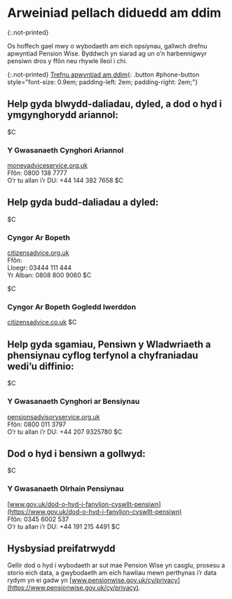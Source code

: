 # Arweiniad pellach diduedd am ddim

{:.not-printed}

Os hoffech gael mwy o wybodaeth am eich opsiynau, gallwch drefnu apwyntiad Pension Wise. Byddwch yn siarad ag un o’n harbennigwyr pensiwn dros y ffôn neu rhywle lleol i chi.

{:.not-printed}
[Trefnu apwyntiad am ddim](/appointments){: .button #phone-button style="font-size: 0.9em; padding-left: 2em; padding-right: 2em;"}

## Help gyda blwydd-daliadau, dyled, a dod o hyd i ymgynghorydd ariannol:

$C
### Y Gwasanaeth Cynghori Ariannol
[moneyadviceservice.org.uk](https://moneyadviceservice.org.uk)<br>
Ffôn: 0800 138 7777<br>
O’r tu allan i’r DU: +44 144 382 7658
$C

## Help gyda budd-daliadau a dyled:

$C
### Cyngor Ar Bopeth
[citizensadvice.org.uk](https://citizensadvice.org.uk)<br>
Ffôn:<br>
Lloegr: 03444 111 444<br>
Yr Alban: 0808 800 9060
$C

$C
### Cyngor Ar Bopeth Gogledd Iwerddon
[citizensadvice.co.uk](https://citizensadvice.org.uk)
$C

## Help gyda sgamiau, Pensiwn y Wladwriaeth a phensiynau cyflog terfynol a chyfraniadau wedi’u diffinio:

$C
### Y Gwasanaeth Cynghori ar Bensiynau
[pensionsadvisoryservice.org.uk](https://pensionsadvisoryservice.org.uk)<br>
Ffôn: 0800 011 3797<br>
O’r tu allan i’r DU: +44 207 9325780
$C

## Dod o hyd i bensiwn a gollwyd:

$C
### Y Gwasanaeth Olrhain Pensiynau
[www.gov.uk/dod-o-hyd-i-fanylion-cyswllt-pensiwn](https://www.gov.uk/dod-o-hyd-i-fanylion-cyswllt-pensiwn)<br>
Ffôn: 0345 6002 537<br>
O’r tu allan i’r DU: +44 191 215 4491
$C

## Hysbysiad preifatrwydd

Gellir dod o hyd i wybodaeth ar sut mae Pension Wise yn casglu, prosesu a storio eich data, a gwybodaeth am eich hawliau mewn perthynas i’r data rydym yn ei gadw yn [www.pensionwise.gov.uk/cy/privacy](https://www.pensionwise.gov.uk/cy/privacy).
